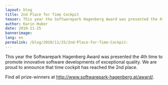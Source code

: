 ```yaml
---
layout: blog
title: 2nd Place for Time Cockpit 
teaser: This year the Softwarepark Hagenberg Award was presented the 4th time to promote innovative software developments of exceptional quality. We are proud to announce that time cockpit has reached the 2nd place.
author: Karin Huber
date: 2010-11-25
bannerimage: 
lang: en
permalink: /blog/2010/11/25/2nd-Place-for-Time-Cockpit-
---
```


<p>This year the Softwarepark Hagenberg Award was presented the 4th time to promote innovative software developments of exceptional quality. We are proud to announce that time cockpit has reached the 2nd place.</p><p>Find all prize-winners at <a href="http://www.softwarepark-hagenberg.at/award/" target="_blank">http://www.softwarepark-hagenberg.at/award/</a>.</p>